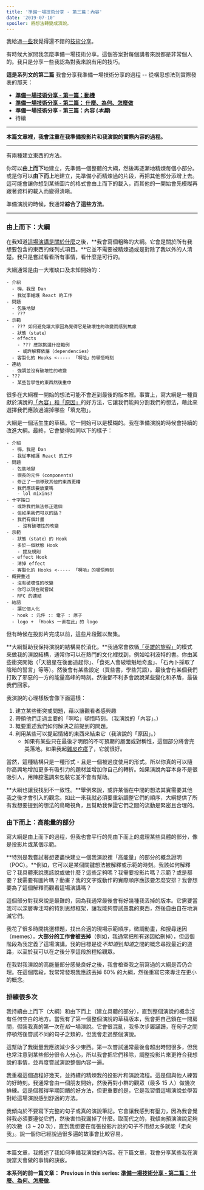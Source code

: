 ```yaml
---
title: '準備一場技術分享 - 第三篇：內容'
date: '2019-07-10'
spoiler: 將想法轉變成演說。
---
```


我給過[一些](https://www.youtube.com/watch?v=xsSnOQynTHs)我覺得還不錯的[技術](https://www.youtube.com/watch?v=nLF0n9SACd4)[分享](https://www.youtube.com/watch?v=dpw9EHDh2bM)。

有時候大家問我怎麼準備一場技術分享。這個答案對每個講者來說都是非常個人的。我只是分享一些我認為對我來說有用的技巧。

**這是系列文的第二篇** 我會分享我準備一場技術分享的過程 -- 從構思想法到實際發表的那天：

* **[準備一場技術分享 - 第一篇：動機](/preparing-for-tech-talk-part-1-motivation/)**
* **[準備一場技術分享 - 第二篇： 什麼、為何、怎麼做](/preparing-for-tech-talk-part-2-what-why-and-how/)**
* **準備一場技術分享 - 第三篇：內容 (*本篇*)**
* 待續

<p />

---

**本篇文章裡，我會注重在我準備投影片和我演說的實際內容的過程。**

---

有兩種建立東西的方法。

你可以**由上而下**地建立，先準備一個整體的大綱，然後再逐漸地精煉每個小部分。或是你可以**由下而上**地建立，先準備小而精煉過的片段，再把其他部分添增上去。這可能會讓你想到某些圖片的格式會由上而下的載入，而其他的一開始會先模糊再跟著資料的載入而變得清晰。

準備演說的時候，我通常**綜合了這些方法**。

---

### 由上而下：大綱

在我知道[這場演講是關於什麼](/preparing-for-tech-talk-part-2-what-why-and-how/)之後，**我會寫個粗略的大綱。它會是關於所有我想要包含的東西的條列式項目。**它並不需要被精煉過或是對除了我以外的人清楚。我只是嘗試看看所有事情，看什麼是可行的。

大綱通常是由一大堆缺口及未知開始的：

```
- 介紹
  - 嗨，我是 Dan
  - 我從事維護 React 的工作
- 問題
  - 包裝地獄
  - ???
- 示範
  - ??? 如何避免讓大家因為覺得它是破壞性的改變而感到焦慮
  - 狀態（state）
  - effects 
    - ??? 應該挑選什麼範例
    - 或許解釋依屬（dependencies）
  - 客製化的 Hooks <----- 「啊哈」的頓悟時刻
- 連結
  - 強調並沒有破壞性的改變
- ???
  - 某些哲學性的東西然後重申
```

很多在大綱裡一開始的想法可能不會進到最後的版本裡。事實上，寫大綱是一種貢獻於演說的[「內容」和「原因」](/preparing-for-tech-talk-part-2-what-why-and-how/)的好方法，它讓我們能夠分割我們的想法，藉此來選擇我們應該過濾掉哪些「填充物」。

大綱是一個活生生的草稿。它一開始可以是模糊的。我在準備演說的時候會持續的改進大綱。最終，它會變得如同以下的樣子：

```
- 介紹
  - 嗨，我是 Dan
  - 我從事維護 React 的工作
- 問題
  - 包裝地獄
  - 很長的元件（components）
  - 修正了一個導致其他的東西更糟
  - 我們應該要放棄嗎
    - lol mixins?
- 十字路口
  - 或許我們無法修正這個
  - 但如果我們可以的話？
  - 我們有個計畫
    - 沒有破壞性的改變
- 示範
  - 狀態（state）的 Hook
  - 多於一個狀態 Hook
    - 提及規則
  - effect Hook
  - 清掉 effect
  - 客製化的 Hooks <----- 「啊哈」的頓悟時刻
- 概要重述
  - 沒有破壞性的改變
  - 你可以現在就嘗試
  - RFC 的連結
- 結語
  - 讓它個人化
  - hook : 元件 :: 電子 : 原子
  - logo + 「Hooks 一直在此」的 logo
```

但有時候在投影片完成以前，這些片段難以聚集。

**大綱幫助我保持演說的結構易於消化。**我通常會依循[「英雄的旅程」](http://www.tlu.ee/~rajaleid/montaazh/Hero%27s%20Journey%20Arch.pdf)的模式來做我的演說結構，通常你可以在熱門的文化裡找到，例如哈利波特的書。你由某些衝突開始（「天狼星在後面追趕你」、「食死人會破壞魁地奇盃」、「石內卜採取了陰暗的誓言」等等）。然後會有某些設定（買些書，學些咒語）。最後會有某個我們打敗了邪惡的一方的能量高峰的時刻。然後鄧不利多會說說某些變化和矛盾，最後我們回家。

我演說的心理樣板會像下面這樣：

1. 建立某些衝突或問題，藉以讓觀看者感興趣
2. 帶領他們走過主要的「啊哈」頓悟時刻。（我演說的「內容」。）
3. 概要重述我們如何解決之前提到的問題。
4. 利用某些可以提起情緒的東西來結束它（我演說的「原因」。）
    - 如果有某些只在最後才明朗的不可預期的層面或對稱性，這個部分將會完美落地。如果我起[雞皮疙瘩](https://en.wikipedia.org/wiki/Frisson)了，它就很好。

當然，這種結構只是一種形式 - 且是一個被過度使用的形式。所以你真的可以隨你高興地增加更多有吸引力的題材並增加你自己的轉折。如果演說內容本身不是很吸引人，用陳腔濫調來包裝它並不會有幫助。

**大綱也讓我找到不一致性。**舉例來說，或許某個在中間的想法其實需要其他我之後才會引入的觀念。如此一來我就必須要重新調整它們的順序，大綱提供了所有我想要提到的想法的鳥瞰視角，且幫助我保證它們之間的流動是緊密且合理的。

### 由下而上：高能量的部分

寫大綱是由上而下的過程，但我也會平行的先由下而上的處理某些具體的部分，像是投影片或某個示範。

**特別是我嘗試著想要盡快建立一個我演說裡「高能量」的部分的概念證明（POC）。**例如，它可以是某個關鍵想法被解釋或示範的時刻。我該如何解釋它？我具體來說應該說或做什麼？這些足夠嗎？我需要投影片嗎？示範？或是都要？我需要有圖片嗎？動畫？我的文字或動作的實際順序應該要怎麼安排？我會想要為了這個解釋而觀看這場演講嗎？

這個部分對我來說是最難的，因為我通常最後會有好幾種我丟掉的版本。它需要當我可以深層專注時的特別思想框架，讓我能夠嘗試愚蠢的東西，然後自由自在地消滅它們。

我花了很多時間挑選標題，找出合適的現場示範順序，微調動畫，和搜尋迷因（memes），**大部分的工作會被丟掉**（例如，我通常把所有迷因給刪掉），但這個階段為我定義了這場演講。我的目標是從*不知道*到*知道*之間的概念尋找最近的道路，以至於我可以在之後分享這段旅程給觀眾。

在我對我演說的高能量部分感覺良好之後，我會檢查我之前寫過的大綱是否仍合理。在這個階段，我常常發現我應該丟掉 60% 的大綱，然後重寫它來專注在更小的概念。

### 排練很多次

我持續由上而下（大綱）和由下而上（建立具體的部分），直到整個演說的概念沒有任何空白的地方。當我有了第一個整個演說的草稿版本，我會把自己鎖在一間房間，假裝我真的第一次在*給*一場演說。它會很混亂，我多次步履蹣跚，在句子之間停頓然後嘗試不同的句子之類的，但我會走過整個演說。

這幫助了我衡量我應該減少多少東西。第一次嘗試通常最後會超出時間很多，但我也常注意到某些部分很令人分心，所以我會把它們移除，調整投影片來更符合我想說的事情，並再度嘗試演說整個內容一遍。

我重複這個過程好幾天，並持續的精煉我的投影片和演說流程。這是個與他人練習的好時刻。我通常會由一個朋友開始，然後再對小群的觀眾（最多 15 人）做幾次排練。這是個獲得早期回饋的好方法，但更重要的是，它是我習慣這場演說並學習對給這場演說感到舒適的方法。

我傾向於不要寫下完整的句子或真的演說筆記。它會讓我感到有壓力，因為我會覺得我必須要遵從它們，然後害怕我漏掉了什麼。取而代之的，我傾向預演演說足夠的次數（3 ~ 20 次），直到我想要在每張投影片說的句子不用想太多就能「走向我」。說一個你已經說過很多遍的故事會比較容易。

---

本篇文章，我敘述了我如何準備我演說的內容。在下篇文章，我會分享某些我在演說當天會做的事情的訣竅。

**本系列的前一篇文章：**
**Previous in this series: [準備一場技術分享 - 第二篇： 什麼、為何、怎麼做](/preparing-for-tech-talk-part-2-what-why-and-how/)**.
